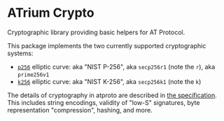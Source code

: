 # ATrium Crypto

Cryptographic library providing basic helpers for AT Protocol.

This package implements the two currently supported cryptographic systems:

- [`p256`](https://crates.io/crates/p256) elliptic curve: aka "NIST P-256", aka `secp256r1` (note the `r`), aka `prime256v1`
- [`k256`](https://crates.io/crates/k256) elliptic curve: aka "NIST K-256", aka `secp256k1` (note the `k`)

The details of cryptography in atproto are described in [the specification](https://atproto.com/specs/cryptography). This includes string encodings, validity of "low-S" signatures, byte representation "compression", hashing, and more.

